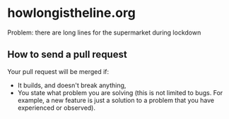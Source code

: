 # howlongistheline.org
Problem: there are long lines for the supermarket during lockdown

## How to send a pull request
Your pull request will be merged if:
- It builds, and doesn't break anything,
- You state what problem you are solving (this is not limited to bugs. For example, a new feature is just a solution to a problem that you have experienced or observed).
